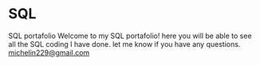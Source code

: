 # SQL
SQL portafolio 
Welcome to my SQL portafolio! here you will be able to see all the SQL coding I have done. let me know if you have any questions. michelin229@gmail.com
